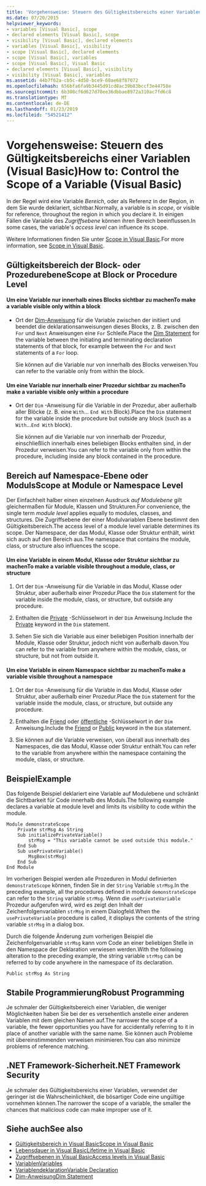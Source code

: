 ```yaml
---
title: 'Vorgehensweise: Steuern des Gültigkeitsbereichs einer Variablen (Visual Basic)'
ms.date: 07/20/2015
helpviewer_keywords:
- variables [Visual Basic], scope
- declared elements [Visual Basic], scope
- visibility [Visual Basic], declared elements
- variables [Visual Basic], visibility
- scope [Visual Basic], declared elements
- scope [Visual Basic], variables
- scope [Visual Basic], Visual Basic
- declared elements [Visual Basic], visibility
- visibility [Visual Basic], variables
ms.assetid: 44b7f62a-cb5c-4d50-bce9-60ae68f87072
ms.openlocfilehash: 656bfa6fa9b3445d91cd8ac39b83bccf3e44758e
ms.sourcegitcommit: 6b308cf6d627d78ee36dbbae8972a310ac7fd6c8
ms.translationtype: MT
ms.contentlocale: de-DE
ms.lasthandoff: 01/23/2019
ms.locfileid: "54521412"
---
```

# <a name="how-to-control-the-scope-of-a-variable-visual-basic"></a><span data-ttu-id="e1ffb-102">Vorgehensweise: Steuern des Gültigkeitsbereichs einer Variablen (Visual Basic)</span><span class="sxs-lookup"><span data-stu-id="e1ffb-102">How to: Control the Scope of a Variable (Visual Basic)</span></span>
<span data-ttu-id="e1ffb-103">In der Regel wird eine Variable *Bereich*, oder als Referenz in der Region, in dem Sie wurde deklariert, sichtbar.</span><span class="sxs-lookup"><span data-stu-id="e1ffb-103">Normally, a variable is in *scope*, or visible for reference, throughout the region in which you declare it.</span></span> <span data-ttu-id="e1ffb-104">In einigen Fällen die Variable des *Zugriffsebene* können ihren Bereich beeinflussen.</span><span class="sxs-lookup"><span data-stu-id="e1ffb-104">In some cases, the variable's *access level* can influence its scope.</span></span>  
  
 <span data-ttu-id="e1ffb-105">Weitere Informationen finden Sie unter [Scope in Visual Basic](../../../../visual-basic/programming-guide/language-features/declared-elements/scope.md).</span><span class="sxs-lookup"><span data-stu-id="e1ffb-105">For more information, see [Scope in Visual Basic](../../../../visual-basic/programming-guide/language-features/declared-elements/scope.md).</span></span>  
  
## <a name="scope-at-block-or-procedure-level"></a><span data-ttu-id="e1ffb-106">Gültigkeitsbereich der Block- oder Prozedurebene</span><span class="sxs-lookup"><span data-stu-id="e1ffb-106">Scope at Block or Procedure Level</span></span>  
  
#### <a name="to-make-a-variable-visible-only-within-a-block"></a><span data-ttu-id="e1ffb-107">Um eine Variable nur innerhalb eines Blocks sichtbar zu machen</span><span class="sxs-lookup"><span data-stu-id="e1ffb-107">To make a variable visible only within a block</span></span>  
  
-   <span data-ttu-id="e1ffb-108">Ort der [Dim-Anweisung](../../../../visual-basic/language-reference/statements/dim-statement.md) für die Variable zwischen der initiiert und beendet die deklarationsanweisungen dieses Blocks, z. B. zwischen den `For` und `Next` Anweisungen eine `For` Schleife.</span><span class="sxs-lookup"><span data-stu-id="e1ffb-108">Place the [Dim Statement](../../../../visual-basic/language-reference/statements/dim-statement.md) for the variable between the initiating and terminating declaration statements of that block, for example between the `For` and `Next` statements of a `For` loop.</span></span>  
  
     <span data-ttu-id="e1ffb-109">Sie können auf die Variable nur von innerhalb des Blocks verweisen.</span><span class="sxs-lookup"><span data-stu-id="e1ffb-109">You can refer to the variable only from within the block.</span></span>  
  
#### <a name="to-make-a-variable-visible-only-within-a-procedure"></a><span data-ttu-id="e1ffb-110">Um eine Variable nur innerhalb einer Prozedur sichtbar zu machen</span><span class="sxs-lookup"><span data-stu-id="e1ffb-110">To make a variable visible only within a procedure</span></span>  
  
-   <span data-ttu-id="e1ffb-111">Ort der `Dim` -Anweisung für die Variable in der Prozedur, aber außerhalb aller Blöcke (z. B. eine `With`... `End With` Block).</span><span class="sxs-lookup"><span data-stu-id="e1ffb-111">Place the `Dim` statement for the variable inside the procedure but outside any block (such as a `With`...`End With` block).</span></span>  
  
     <span data-ttu-id="e1ffb-112">Sie können auf die Variable nur von innerhalb der Prozedur, einschließlich innerhalb eines beliebigen Blocks enthalten sind, in der Prozedur verweisen.</span><span class="sxs-lookup"><span data-stu-id="e1ffb-112">You can refer to the variable only from within the procedure, including inside any block contained in the procedure.</span></span>  
  
## <a name="scope-at-module-or-namespace-level"></a><span data-ttu-id="e1ffb-113">Bereich auf Namespace-Ebene oder Moduls</span><span class="sxs-lookup"><span data-stu-id="e1ffb-113">Scope at Module or Namespace Level</span></span>  
 <span data-ttu-id="e1ffb-114">Der Einfachheit halber einen einzelnen Ausdruck *auf Modulebene* gilt gleichermaßen für Module, Klassen und Strukturen.</span><span class="sxs-lookup"><span data-stu-id="e1ffb-114">For convenience, the single term *module level* applies equally to modules, classes, and structures.</span></span> <span data-ttu-id="e1ffb-115">Die Zugriffsebene der einer Modulvariablen Ebene bestimmt den Gültigkeitsbereich.</span><span class="sxs-lookup"><span data-stu-id="e1ffb-115">The access level of a module level variable determines its scope.</span></span> <span data-ttu-id="e1ffb-116">Der Namespace, der das Modul, Klasse oder Struktur enthält, wirkt sich auch auf den Bereich aus.</span><span class="sxs-lookup"><span data-stu-id="e1ffb-116">The namespace that contains the module, class, or structure also influences the scope.</span></span>  
  
#### <a name="to-make-a-variable-visible-throughout-a-module-class-or-structure"></a><span data-ttu-id="e1ffb-117">Um eine Variable in einem Modul, Klasse oder Struktur sichtbar zu machen</span><span class="sxs-lookup"><span data-stu-id="e1ffb-117">To make a variable visible throughout a module, class, or structure</span></span>  
  
1.  <span data-ttu-id="e1ffb-118">Ort der `Dim` -Anweisung für die Variable in das Modul, Klasse oder Struktur, aber außerhalb einer Prozedur.</span><span class="sxs-lookup"><span data-stu-id="e1ffb-118">Place the `Dim` statement for the variable inside the module, class, or structure, but outside any procedure.</span></span>  
  
2.  <span data-ttu-id="e1ffb-119">Enthalten die [Private](../../../../visual-basic/language-reference/modifiers/private.md) -Schlüsselwort in der `Dim` Anweisung.</span><span class="sxs-lookup"><span data-stu-id="e1ffb-119">Include the [Private](../../../../visual-basic/language-reference/modifiers/private.md) keyword in the `Dim` statement.</span></span>  
  
3.  <span data-ttu-id="e1ffb-120">Sehen Sie sich die Variable aus einer beliebigen Position innerhalb der Module, Klasse oder Struktur, jedoch nicht von außerhalb davon.</span><span class="sxs-lookup"><span data-stu-id="e1ffb-120">You can refer to the variable from anywhere within the module, class, or structure, but not from outside it.</span></span>  
  
#### <a name="to-make-a-variable-visible-throughout-a-namespace"></a><span data-ttu-id="e1ffb-121">Um eine Variable in einem Namespace sichtbar zu machen</span><span class="sxs-lookup"><span data-stu-id="e1ffb-121">To make a variable visible throughout a namespace</span></span>  
  
1.  <span data-ttu-id="e1ffb-122">Ort der `Dim` -Anweisung für die Variable in das Modul, Klasse oder Struktur, aber außerhalb einer Prozedur.</span><span class="sxs-lookup"><span data-stu-id="e1ffb-122">Place the `Dim` statement for the variable inside the module, class, or structure, but outside any procedure.</span></span>  
  
2.  <span data-ttu-id="e1ffb-123">Enthalten die [Friend](../../../../visual-basic/language-reference/modifiers/friend.md) oder [öffentliche](../../../../visual-basic/language-reference/modifiers/public.md) -Schlüsselwort in der `Dim` Anweisung.</span><span class="sxs-lookup"><span data-stu-id="e1ffb-123">Include the [Friend](../../../../visual-basic/language-reference/modifiers/friend.md) or [Public](../../../../visual-basic/language-reference/modifiers/public.md) keyword in the `Dim` statement.</span></span>  
  
3.  <span data-ttu-id="e1ffb-124">Sie können auf die Variable verweisen, von überall aus innerhalb des Namespaces, die das Modul, Klasse oder Struktur enthält.</span><span class="sxs-lookup"><span data-stu-id="e1ffb-124">You can refer to the variable from anywhere within the namespace containing the module, class, or structure.</span></span>  
  
## <a name="example"></a><span data-ttu-id="e1ffb-125">Beispiel</span><span class="sxs-lookup"><span data-stu-id="e1ffb-125">Example</span></span>  
 <span data-ttu-id="e1ffb-126">Das folgende Beispiel deklariert eine Variable auf Modulebene und schränkt die Sichtbarkeit für Code innerhalb des Moduls.</span><span class="sxs-lookup"><span data-stu-id="e1ffb-126">The following example declares a variable at module level and limits its visibility to code within the module.</span></span>  
  
```  
Module demonstrateScope  
    Private strMsg As String  
    Sub initializePrivateVariable()  
        strMsg = "This variable cannot be used outside this module."  
    End Sub  
    Sub usePrivateVariable()  
        MsgBox(strMsg)  
    End Sub  
End Module  
```  
  
 <span data-ttu-id="e1ffb-127">Im vorherigen Beispiel werden alle Prozeduren in Modul definierten `demonstrateScope` können, finden Sie in der `String` Variable `strMsg`.</span><span class="sxs-lookup"><span data-stu-id="e1ffb-127">In the preceding example, all the procedures defined in module `demonstrateScope` can refer to the `String` variable `strMsg`.</span></span> <span data-ttu-id="e1ffb-128">Wenn die `usePrivateVariable` Prozedur aufgerufen wird, wird es zeigt den Inhalt der Zeichenfolgenvariablen `strMsg` in einem Dialogfeld.</span><span class="sxs-lookup"><span data-stu-id="e1ffb-128">When the `usePrivateVariable` procedure is called, it displays the contents of the string variable `strMsg` in a dialog box.</span></span>  
  
 <span data-ttu-id="e1ffb-129">Durch die folgende Änderung zum vorherigen Beispiel die Zeichenfolgenvariable `strMsg` kann vom Code an einer beliebigen Stelle in den Namespace der Deklaration verwiesen werden.</span><span class="sxs-lookup"><span data-stu-id="e1ffb-129">With the following alteration to the preceding example, the string variable `strMsg` can be referred to by code anywhere in the namespace of its declaration.</span></span>  
  
```  
Public strMsg As String  
```  
  
## <a name="robust-programming"></a><span data-ttu-id="e1ffb-130">Stabile Programmierung</span><span class="sxs-lookup"><span data-stu-id="e1ffb-130">Robust Programming</span></span>  
 <span data-ttu-id="e1ffb-131">Je schmaler der Gültigkeitsbereich einer Variablen, die weniger Möglichkeiten haben Sie bei der es versehentlich anstelle einer anderen Variablen mit dem gleichen Namen auf.</span><span class="sxs-lookup"><span data-stu-id="e1ffb-131">The narrower the scope of a variable, the fewer opportunities you have for accidentally referring to it in place of another variable with the same name.</span></span> <span data-ttu-id="e1ffb-132">Sie können auch Probleme mit übereinstimmenden verweisen minimieren.</span><span class="sxs-lookup"><span data-stu-id="e1ffb-132">You can also minimize problems of reference matching.</span></span>  
  
## <a name="net-framework-security"></a><span data-ttu-id="e1ffb-133">.NET Framework-Sicherheit</span><span class="sxs-lookup"><span data-stu-id="e1ffb-133">.NET Framework Security</span></span>  
 <span data-ttu-id="e1ffb-134">Je schmaler des Gültigkeitsbereichs einer Variablen, verwendet der geringer ist die Wahrscheinlichkeit, die bösartiger Code eine ungültige vornehmen können.</span><span class="sxs-lookup"><span data-stu-id="e1ffb-134">The narrower the scope of a variable, the smaller the chances that malicious code can make improper use of it.</span></span>  
  
## <a name="see-also"></a><span data-ttu-id="e1ffb-135">Siehe auch</span><span class="sxs-lookup"><span data-stu-id="e1ffb-135">See also</span></span>
- [<span data-ttu-id="e1ffb-136">Gültigkeitsbereich in Visual Basic</span><span class="sxs-lookup"><span data-stu-id="e1ffb-136">Scope in Visual Basic</span></span>](../../../../visual-basic/programming-guide/language-features/declared-elements/scope.md)
- [<span data-ttu-id="e1ffb-137">Lebensdauer in Visual Basic</span><span class="sxs-lookup"><span data-stu-id="e1ffb-137">Lifetime in Visual Basic</span></span>](../../../../visual-basic/programming-guide/language-features/declared-elements/lifetime.md)
- [<span data-ttu-id="e1ffb-138">Zugriffsebenen in Visual Basic</span><span class="sxs-lookup"><span data-stu-id="e1ffb-138">Access levels in Visual Basic</span></span>](../../../../visual-basic/programming-guide/language-features/declared-elements/access-levels.md)
- [<span data-ttu-id="e1ffb-139">Variablen</span><span class="sxs-lookup"><span data-stu-id="e1ffb-139">Variables</span></span>](../../../../visual-basic/programming-guide/language-features/variables/index.md)
- [<span data-ttu-id="e1ffb-140">Variablendeklaration</span><span class="sxs-lookup"><span data-stu-id="e1ffb-140">Variable Declaration</span></span>](../../../../visual-basic/programming-guide/language-features/variables/variable-declaration.md)
- [<span data-ttu-id="e1ffb-141">Dim-Anweisung</span><span class="sxs-lookup"><span data-stu-id="e1ffb-141">Dim Statement</span></span>](../../../../visual-basic/language-reference/statements/dim-statement.md)

